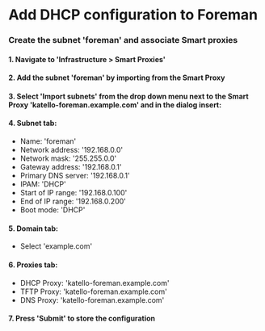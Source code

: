 # Add DHCP configuration to Foreman

### Create the subnet 'foreman' and associate Smart proxies



#### 1. Navigate to 'Infrastructure > Smart Proxies'
#### 2. Add the subnet 'foreman' by importing from the Smart Proxy
#### 3. Select 'Import subnets' from the drop down menu next to the Smart Proxy 'katello-foreman.example.com' and in the dialog insert:

#### 4. Subnet tab:
- Name: 'foreman'
- Network address: '192.168.0.0'
- Network mask: '255.255.0.0'
- Gateway address: '192.168.0.1'
- Primary DNS server: '192.168.0.1'
- IPAM: 'DHCP'
- Start of IP range: '192.168.0.100'
- End of IP range: '192.168.0.200'
- Boot mode: 'DHCP'

#### 5. Domain tab:
- Select 'example.com'

#### 6. Proxies tab:
- DHCP Proxy: 'katello-foreman.example.com'
- TFTP Proxy: 'katello-foreman.example.com'
- DNS Proxy: 'katello-foreman.example.com'

#### 7. Press 'Submit' to store the configuration 
